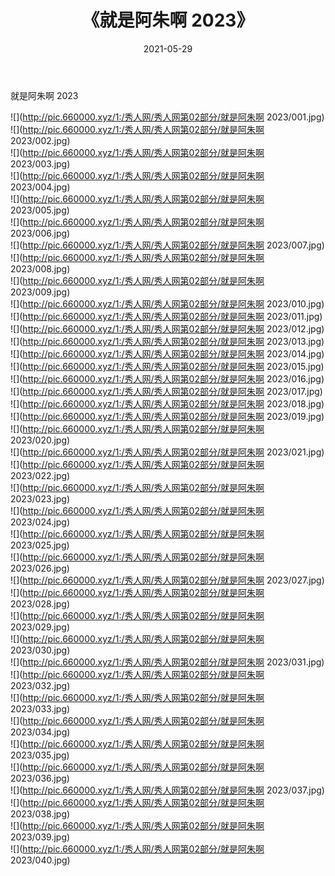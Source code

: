 ﻿---
layout: post
title:  《就是阿朱啊 2023》
date:   2021-05-29
img: http://pic.660000.xyz/1:/秀人网/秀人网第02部分/就是阿朱啊 2023/000.jpg
categories: [美女, 清纯, 唯美]
---

就是阿朱啊 2023

  ![](http://pic.660000.xyz/1:/秀人网/秀人网第02部分/就是阿朱啊 2023/001.jpg) <br> ![](http://pic.660000.xyz/1:/秀人网/秀人网第02部分/就是阿朱啊 2023/002.jpg) <br> ![](http://pic.660000.xyz/1:/秀人网/秀人网第02部分/就是阿朱啊 2023/003.jpg) <br> ![](http://pic.660000.xyz/1:/秀人网/秀人网第02部分/就是阿朱啊 2023/004.jpg) <br> ![](http://pic.660000.xyz/1:/秀人网/秀人网第02部分/就是阿朱啊 2023/005.jpg) <br> ![](http://pic.660000.xyz/1:/秀人网/秀人网第02部分/就是阿朱啊 2023/006.jpg) <br> ![](http://pic.660000.xyz/1:/秀人网/秀人网第02部分/就是阿朱啊 2023/007.jpg) <br> ![](http://pic.660000.xyz/1:/秀人网/秀人网第02部分/就是阿朱啊 2023/008.jpg) <br> ![](http://pic.660000.xyz/1:/秀人网/秀人网第02部分/就是阿朱啊 2023/009.jpg) <br> ![](http://pic.660000.xyz/1:/秀人网/秀人网第02部分/就是阿朱啊 2023/010.jpg) <br> ![](http://pic.660000.xyz/1:/秀人网/秀人网第02部分/就是阿朱啊 2023/011.jpg) <br> ![](http://pic.660000.xyz/1:/秀人网/秀人网第02部分/就是阿朱啊 2023/012.jpg) <br> ![](http://pic.660000.xyz/1:/秀人网/秀人网第02部分/就是阿朱啊 2023/013.jpg) <br> ![](http://pic.660000.xyz/1:/秀人网/秀人网第02部分/就是阿朱啊 2023/014.jpg) <br> ![](http://pic.660000.xyz/1:/秀人网/秀人网第02部分/就是阿朱啊 2023/015.jpg) <br> ![](http://pic.660000.xyz/1:/秀人网/秀人网第02部分/就是阿朱啊 2023/016.jpg) <br> ![](http://pic.660000.xyz/1:/秀人网/秀人网第02部分/就是阿朱啊 2023/017.jpg) <br> ![](http://pic.660000.xyz/1:/秀人网/秀人网第02部分/就是阿朱啊 2023/018.jpg) <br> ![](http://pic.660000.xyz/1:/秀人网/秀人网第02部分/就是阿朱啊 2023/019.jpg) <br> ![](http://pic.660000.xyz/1:/秀人网/秀人网第02部分/就是阿朱啊 2023/020.jpg) <br> ![](http://pic.660000.xyz/1:/秀人网/秀人网第02部分/就是阿朱啊 2023/021.jpg) <br> ![](http://pic.660000.xyz/1:/秀人网/秀人网第02部分/就是阿朱啊 2023/022.jpg) <br> ![](http://pic.660000.xyz/1:/秀人网/秀人网第02部分/就是阿朱啊 2023/023.jpg) <br> ![](http://pic.660000.xyz/1:/秀人网/秀人网第02部分/就是阿朱啊 2023/024.jpg) <br> ![](http://pic.660000.xyz/1:/秀人网/秀人网第02部分/就是阿朱啊 2023/025.jpg) <br> ![](http://pic.660000.xyz/1:/秀人网/秀人网第02部分/就是阿朱啊 2023/026.jpg) <br> ![](http://pic.660000.xyz/1:/秀人网/秀人网第02部分/就是阿朱啊 2023/027.jpg) <br> ![](http://pic.660000.xyz/1:/秀人网/秀人网第02部分/就是阿朱啊 2023/028.jpg) <br> ![](http://pic.660000.xyz/1:/秀人网/秀人网第02部分/就是阿朱啊 2023/029.jpg) <br> ![](http://pic.660000.xyz/1:/秀人网/秀人网第02部分/就是阿朱啊 2023/030.jpg) <br> ![](http://pic.660000.xyz/1:/秀人网/秀人网第02部分/就是阿朱啊 2023/031.jpg) <br> ![](http://pic.660000.xyz/1:/秀人网/秀人网第02部分/就是阿朱啊 2023/032.jpg) <br> ![](http://pic.660000.xyz/1:/秀人网/秀人网第02部分/就是阿朱啊 2023/033.jpg) <br> ![](http://pic.660000.xyz/1:/秀人网/秀人网第02部分/就是阿朱啊 2023/034.jpg) <br> ![](http://pic.660000.xyz/1:/秀人网/秀人网第02部分/就是阿朱啊 2023/035.jpg) <br> ![](http://pic.660000.xyz/1:/秀人网/秀人网第02部分/就是阿朱啊 2023/036.jpg) <br> ![](http://pic.660000.xyz/1:/秀人网/秀人网第02部分/就是阿朱啊 2023/037.jpg) <br> ![](http://pic.660000.xyz/1:/秀人网/秀人网第02部分/就是阿朱啊 2023/038.jpg) <br> ![](http://pic.660000.xyz/1:/秀人网/秀人网第02部分/就是阿朱啊 2023/039.jpg) <br> ![](http://pic.660000.xyz/1:/秀人网/秀人网第02部分/就是阿朱啊 2023/040.jpg) <br>
